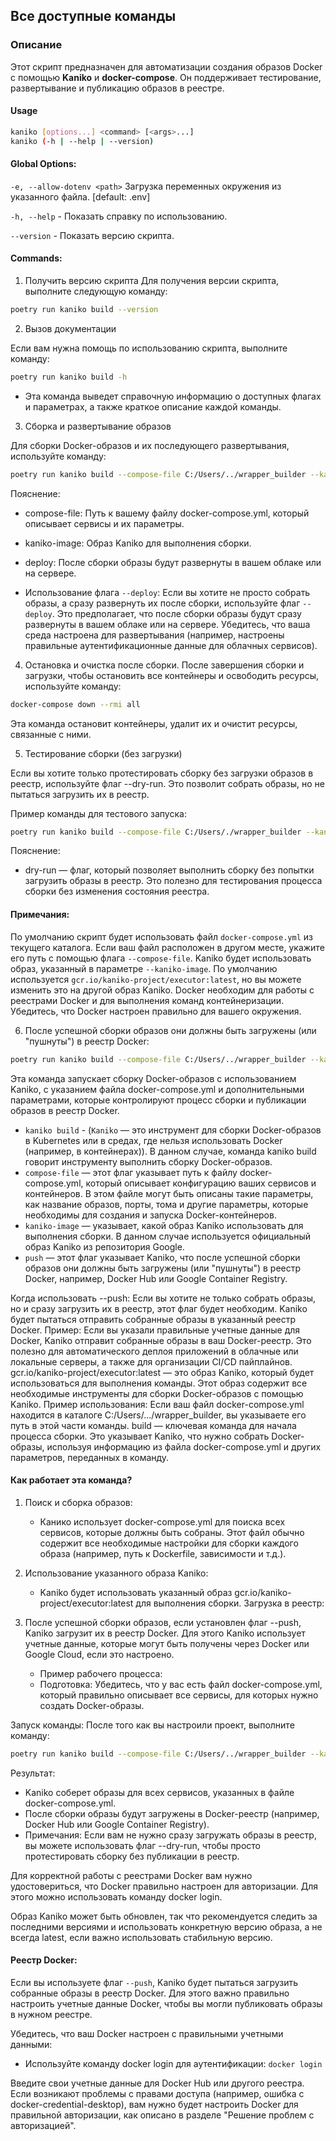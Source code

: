 ## Все доступные команды

### Описание

Этот скрипт предназначен для автоматизации создания образов Docker с помощью **Kaniko** и **docker-compose**. Он поддерживает тестирование, развертывание и публикацию образов в реестре.
#### Usage

```bash
kaniko [options...] <command> [<args>...]
kaniko (-h | --help | --version)
```

#### Global Options:
`-e, --allow-dotenv <path>`
Загрузка переменных окружения из указанного файла.
[default: .env]

`-h, --help` - Показать справку по использованию.

`--version` - Показать версию скрипта.

#### Commands:

1. Получить версию скрипта
Для получения версии скрипта, выполните следующую команду:

```bash
poetry run kaniko build --version
```

2. Вызов документации

Если вам нужна помощь по использованию скрипта, выполните команду:

```bash
poetry run kaniko build -h
```
- Эта команда выведет справочную информацию о доступных флагах и параметрах, а также краткое описание каждой команды.

3. Сборка и развертывание образов

Для сборки Docker-образов и их последующего развертывания, используйте команду:

```bash
poetry run kaniko build --compose-file C:/Users/../wrapper_builder --kaniko-image gcr.io/kaniko-project/executor:latest --deploy
```
Пояснение:
- compose-file: Путь к вашему файлу docker-compose.yml, который описывает сервисы и их параметры.
- kaniko-image: Образ Kaniko для выполнения сборки.
- deploy: После сборки образы будут развернуты в вашем облаке или на сервере.

- Использование флага `--deploy`: Если вы хотите не просто собрать образы, а сразу развернуть их после сборки, используйте флаг `--deploy`. Это предполагает, что после сборки образы будут сразу развернуты в вашем облаке или на сервере. Убедитесь, что ваша среда настроена для развертывания (например, настроены правильные аутентификационные данные для облачных сервисов).

4. Остановка и очистка после сборки.
После завершения сборки и загрузки, чтобы остановить все контейнеры и освободить ресурсы, используйте команду:

```bash
docker-compose down --rmi all
```
Эта команда остановит контейнеры, удалит их и очистит ресурсы, связанные с ними.

5. Тестирование сборки (без загрузки)

Если вы хотите только протестировать сборку без загрузки образов в реестр, используйте флаг --dry-run. Это позволит собрать образы, но не пытаться загрузить их в реестр.

Пример команды для тестового запуска:

```bash
poetry run kaniko build --compose-file C:/Users/./wrapper_builder --kaniko-image gcr.io/kaniko-project/executor:latest --dry-run
```

Пояснение:
- dry-run — флаг, который позволяет выполнить сборку без попытки загрузить образы в реестр. Это полезно для тестирования процесса сборки без изменения состояния реестра.

#### Примечания:
По умолчанию скрипт будет использовать файл `docker-compose.yml` из текущего каталога. Если ваш файл расположен в другом месте, укажите его путь с помощью флага `--compose-file`.
Kaniko будет использовать образ, указанный в параметре `--kaniko-image`. По умолчанию используется `gcr.io/kaniko-project/executor:latest`, но вы можете изменить это на другой образ Kaniko.
Docker необходим для работы с реестрами Docker и для выполнения команд контейнеризации. Убедитесь, что Docker настроен правильно для вашего окружения.

6. После успешной сборки образов они должны быть загружены (или "пушнуты") в реестр Docker:

```bash
poetry run kaniko build --compose-file C:/Users/../wrapper_builder --kaniko-image gcr.io/kaniko-project/executor:latest --push
```

Эта команда запускает сборку Docker-образов с использованием Kaniko, с указанием файла docker-compose.yml и дополнительными параметрами, которые контролируют процесс сборки и публикации образов в реестр Docker.

- `kaniko build` - (`Kaniko` — это инструмент для сборки Docker-образов в Kubernetes или в средах, где нельзя использовать Docker (например, в контейнерах)). В данном случае, команда kaniko build говорит инструменту выполнить сборку Docker-образов.
- `compose-file` — этот флаг указывает путь к файлу docker-compose.yml, который описывает конфигурацию ваших сервисов и контейнеров. В этом файле могут быть описаны такие параметры, как название образов, порты, тома и другие параметры, которые необходимы для создания и запуска Docker-контейнеров.
- `kaniko-image` — указывает, какой образ Kaniko использовать для выполнения сборки. В данном случае используется официальный образ Kaniko из репозитория Google.
- `push` — этот флаг указывает Kaniko, что после успешной сборки образов они должны быть загружены (или "пушнуты") в реестр Docker, например, Docker Hub или Google Container Registry.

Когда использовать --push:
Если вы хотите не только собрать образы, но и сразу загрузить их в реестр, этот флаг будет необходим. Kaniko будет пытаться отправить собранные образы в указанный реестр Docker.
Пример: Если вы указали правильные учетные данные для Docker, Kaniko отправит собранные образы в ваш Docker-реестр. Это полезно для автоматического деплоя приложений в облачные или локальные серверы, а также для организации CI/CD пайплайнов.
gcr.io/kaniko-project/executor:latest — это образ Kaniko, который будет использоваться для выполнения команды. Этот образ содержит все необходимые инструменты для сборки Docker-образов с помощью Kaniko.
Пример использования: Если ваш файл docker-compose.yml находится в каталоге C:/Users/.../wrapper_builder, вы указываете его путь в этой части команды.
build — ключевая команда для начала процесса сборки. Это указывает Kaniko, что нужно собрать Docker-образы, используя информацию из файла docker-compose.yml и других параметров, переданных в команду.

#### Как работает эта команда?
1. Поиск и сборка образов:
   - Канико использует docker-compose.yml для поиска всех сервисов, которые должны быть собраны. Этот файл обычно содержит все необходимые настройки для сборки каждого образа (например, путь к Dockerfile, зависимости и т.д.).

2. Использование указанного образа Kaniko:
   - Kaniko будет использовать указанный образ gcr.io/kaniko-project/executor:latest для выполнения сборки.
   Загрузка в реестр:

3. После успешной сборки образов, если установлен флаг --push, Kaniko загрузит их в реестр Docker. Для этого Kaniko использует учетные данные, которые могут быть получены через Docker или Google Cloud, если это настроено.
   - Пример рабочего процесса:
   - Подготовка: Убедитесь, что у вас есть файл docker-compose.yml, который правильно описывает все сервисы, для которых нужно создать Docker-образы.

Запуск команды: После того как вы настроили проект, выполните команду:

```bash
poetry run kaniko build --compose-file C:/Users/../wrapper_builder --kaniko-image gcr.io/kaniko-project/executor:latest --push
```

Результат:
- Kaniko соберет образы для всех сервисов, указанных в файле docker-compose.yml.
- После сборки образы будут загружены в Docker-реестр (например, Docker Hub или Google Container Registry).
- Примечания: Если вам не нужно сразу загружать образы в реестр, вы можете использовать флаг --dry-run, чтобы просто протестировать сборку без публикации в реестр.

Для корректной работы с реестрами Docker вам нужно удостовериться, что Docker правильно настроен для авторизации. Для этого можно использовать команду docker login.

Образ Kaniko может быть обновлен, так что рекомендуется следить за последними версиями и использовать конкретную версию образа, а не всегда latest, если важно использовать стабильную версию.

#### Реестр Docker:

Если вы используете флаг `--push`, Kaniko будет пытаться загрузить собранные образы в реестр Docker. Для этого важно правильно настроить учетные данные Docker, чтобы вы могли публиковать образы в нужном реестре.

Убедитесь, что ваш Docker настроен с правильными учетными данными:

- Используйте команду docker login для аутентификации: `docker login`

Введите свои учетные данные для Docker Hub или другого реестра.
Если возникают проблемы с правами доступа (например, ошибка с docker-credential-desktop), вам нужно будет настроить Docker для правильной авторизации, как описано в разделе "Решение проблем с авторизацией".
